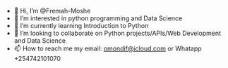 - 👋 Hi, I’m @Fremah-Moshe
- 👀 I’m interested in python programming and Data Science
- 🌱 I’m currently learning Introduction to Python
- 💞️ I’m looking to collaborate on Python projects/APIs/Web Development and Data Science
- 📫 How to reach me my email: omondif@icloud.com or Whatapp +254742101070

<!---
Fremah-Moshe/Fremah-Moshe is a ✨ special ✨ repository because its `README.md` (this file) appears on your GitHub profile.
You can click the Preview link to take a look at your changes.
--->
